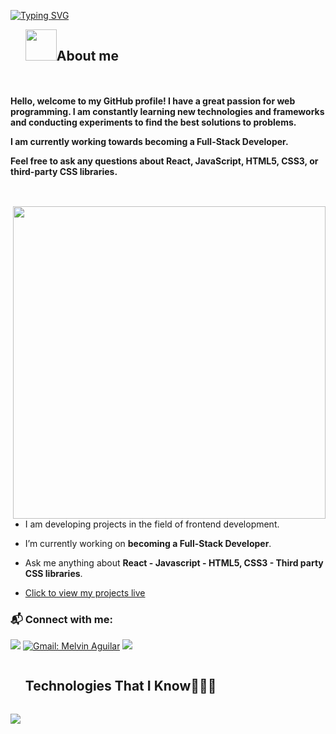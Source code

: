 
<a href="https://git.io/typing-svg"><img src="https://readme-typing-svg.demolab.com?font=comic+sense&weight=600&size=23&pause=1000&color=1E88E5&vCenter=true&width=800&height=60&lines=Hi,+I+am+Kadir;%F0%9F%91%A8%F0%9F%8F%BB%E2%80%8D%F0%9F%92%BB+A+Front+End+Developer.;%F0%9F%93%91+Studying+on+being+Full+Stack+Developer.+;%F0%9F%8E%93+About+to+graduate+from+Software+Engineering.;%F0%9F%92%99+Love+to+learn+new+stuffs." alt="Typing SVG" /></a>

<!--h2 without bottom border-->
<div id="user-content-toc">
  <ul align="left">
    <summary> <img src = "./assets/img/about_me.gif" width = 50px ><h2 style="display: inline-block">About me</h2></summary>
  </ul>
</div>



<h4 style="display: inline-block; align="center"> Hello, welcome to my GitHub profile! I have a great passion for web programming. I am constantly learning new technologies and frameworks and conducting experiments to find the best solutions to problems.

I am currently working towards becoming a Full-Stack Developer.

Feel free to ask any questions about React, JavaScript, HTML5, CSS3, or third-party CSS libraries.


</h4>
   


 <picture> <img src="https://images.surferseo.art/ab2827f1-a2ea-469f-874f-de59c41af595.jpeg" align="right"  width = 500px /> </picture>

- I am developing projects in the field of frontend development.
  
- I’m currently working on **becoming a Full-Stack Developer**.
  
- Ask me anything about **React - Javascript - HTML5, CSS3 - Third party CSS libraries**.

- <p>
  <a href="https://vercel.com/dashboard" >Click to view my projects live</a>
</p>

### 📬 Connect with me: 
[![](https://img.shields.io/badge/linkedin-%230077B5.svg?&style=for-the-badge&logo=linkedin&logoColor=white)](https://www.linkedin.com/in/kadir-g%C3%BCrsoy-b376b7298/)
[![Gmail: Melvin Aguilar](https://img.shields.io/badge/-gmail-red?style=for-the-badge&logo=Gmail&logoColor=white&link=mailto:alidrl26@gmail.com)](mailto:gursoya.kadir@gmail.com)
![](https://komarev.com/ghpvc/?username=KadirGursoy&color=blue&style=for-the-badge)


<div id="user-content-toc">
  <ul>
    <summary><h2 style="display: inline-block">Technologies That I Know👨🏻‍💻</h2></summary>
  </ul>
</div>
<!--tech stack icons-->
<p>
  <a href="https://skillicons.dev" >
    <img src="https://skillicons.dev/icons?i=html,css,js,ts,react,redux,bootstrap,materialui,tailwind,sass,styledcomponents,postman,github,vercel,vite,git,vscode,figma&perline=15" />
  </a>
</p>

